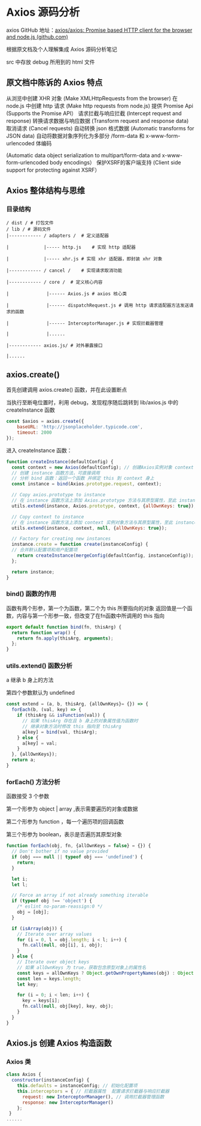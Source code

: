 # Axios 源码分析

axios GitHub 地址：[axios/axios: Promise based HTTP client for the browser and node.js (github.com)](https://github.com/axios/axios#axios-api)

根据原文档及个人理解集成 Axios 源码分析笔记

src 中存放 debug 所用到的 html 文件

## 原文档中陈诉的 Axios 特点

从浏览中创建 XHR 对象 (Make XMLHttpRequests from the browser)
在 node.js 中创建 http 请求 (Make http requests from node.js)
提供 Promise Api (Supports the Promise API）
请求拦截与响应拦截 (Intercept request and response)
转换请求数据与响应数据 (Transform request and response data)
取消请求 (Cancel requests)
自动转换 json 格式数据 (Automatic transforms for JSON data)
自动将数据对象序列化为多部分 /form-data 和 x-www-form-urlencoded 体编码 

(Automatic data object serialization to multipart/form-data and x-www-form-urlencoded body encodings）
保护XSRF的客户端支持 (Client side support for protecting against XSRF）

## Axios 整体结构与思维

### 目录结构

```
/ dist / # 打包文件
/ lib / # 源码文件
|------------ / adapters /	# 定义适配器

|             |----- http.js	# 实现 http 适配器

|			  |----- xhr.js	# 实现 xhr 适配器，即封装 xhr 对象

|------------ / cancel /	# 实现请求取消功能

|------------ / core /	# 定义核心内容

|			   |------ Axios.js	# axios 核心类

|			   |------ dispatchRequest.js # 调用 http 请求适配器方法发送请求的函数

|			   |------ InterceptorManager.js # 实现拦截器管理

|			   |......

|------------ axios.js/	# 对外暴露接口

|......
```

## axios.create()

首先创建调用 axios.create() 函数，并在此设置断点

当执行至断电位置时，利用 debug，发现程序随后跳转到 lib/axios.js 中的 createInstance 函数

```javascript
const $axios = axios.create({
    baseURL: 'http://jsonplaceholder.typicode.com',
    timeout: 2000
});
```

进入 createInstance 函数：

```javascript
function createInstance(defaultConfig) {
  const context = new Axios(defaultConfig); // 创建Axios实例对象 context
  // 创建 instance 函数方法，可直接调用
  // 分析 bind 函数：返回一个函数 并绑定 this 到 context 身上
  const instance = bind(Axios.prototype.request, context); 

  // Copy axios.prototype to instance
  // 在 instance 函数方法上添加 Axios.prototype 方法与其原型属性，至此 instance 身上 Axios 类的属性与方法
  utils.extend(instance, Axios.prototype, context, {allOwnKeys: true});

  // Copy context to instance
  // 在 instance 函数方法上添加 context 实例对象方法与其原型属性，至此 instance 身上就多了很多原型方法
  utils.extend(instance, context, null, {allOwnKeys: true});

  // Factory for creating new instances
  instance.create = function create(instanceConfig) {
  // 合并默认配置项和用户配置项
    return createInstance(mergeConfig(defaultConfig, instanceConfig));
  };

  return instance;
}
```

### bind() 函数的作用

函数有两个形参，第一个为函数，第二个为 this 所要指向的对象
返回值是一个函数，内容与第一个形参一致，但改变了在fn函数中所调用的 this 指向

```javascript
export default function bind(fn, thisArg) {
  return function wrap() {
    return fn.apply(thisArg, arguments);
  };
}
```

[^该函数摘至  /helpers/bind.js]: 

###  utils.extend() 函数分析

a 继承 b 身上的方法

第四个参数默认为 undefined

```javascript
const extend = (a, b, thisArg, {allOwnKeys}= {}) => {
  forEach(b, (val, key) => {
    if (thisArg && isFunction(val)) {
      // 如果 thisArg 存在且 b 身上的对象属性值为函数时
      // 继承对象方法时修改 this 指向至 thisArg
      a[key] = bind(val, thisArg);
    } else {
      a[key] = val;
    }
  }, {allOwnKeys});
  return a;
}
```



### forEach()  方法分析

函数接受 3 个参数

第一个形参为 object | array ,表示需要遍历的对象或数据

第二个形参为 function ，每一个遍历项的回调函数

第三个形参为 boolean，表示是否遍历其原型对象

```javascript
function forEach(obj, fn, {allOwnKeys = false} = {}) {
  // Don't bother if no value provided
  if (obj === null || typeof obj === 'undefined') {
    return;
  }

  let i;
  let l;

  // Force an array if not already something iterable
  if (typeof obj !== 'object') {
    /* eslint no-param-reassign:0 */
    obj = [obj];
  }

  if (isArray(obj)) {
    // Iterate over array values
    for (i = 0, l = obj.length; i < l; i++) {
      fn.call(null, obj[i], i, obj);
    }
  } else {
    // Iterate over object keys
    // 如果 allOwnKeys 为 true，获取包含原型对象上的属性名
    const keys = allOwnKeys ? Object.getOwnPropertyNames(obj) : Object.keys(obj);
    const len = keys.length;
    let key;

    for (i = 0; i < len; i++) {
      key = keys[i];
      fn.call(null, obj[key], key, obj);
    }
  }
}
```



## Axios.js  创建 Axios 构造函数

### Axios 类

```javascript
class Axios {
  constructor(instanceConfig) {
    this.defaults = instanceConfig; // 初始化配置项
    this.interceptors = { // 拦截器属性  配置请求拦截器与响应拦截器
      request: new InterceptorManager(), // 调用拦截器管理函数
      response: new InterceptorManager()
    };
 }
......
```
